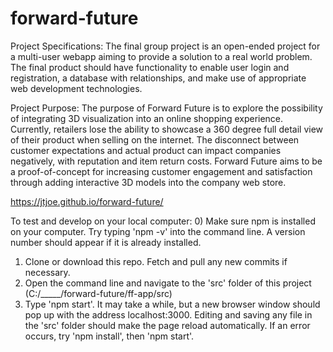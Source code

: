 # forward-future
Project Specifications:
The final group project is an open-ended project for a multi-user webapp aiming to provide a solution to a real world problem. The final product should have functionality to enable user login and registration, a database with relationships, and make use of appropriate web development technologies.

Project Purpose:
The purpose of Forward Future is to explore the possibility of integrating 3D visualization into an online shopping experience. Currently, retailers lose the ability to showcase a 360 degree full detail view of their product when selling on the internet. The disconnect between customer expectations and actual product can impact companies negatively, with reputation and item return costs. Forward Future aims to be a proof-of-concept for increasing customer engagement and satisfaction through adding interactive 3D models into the company web store.

https://jtjoe.github.io/forward-future/

To test and develop on your local computer:
0) Make sure npm is installed on your computer. Try typing 'npm -v' into the command line. A version number should appear if it is already installed.
1) Clone or download this repo. Fetch and pull any new commits if necessary.
2) Open the command line and navigate to the 'src' folder of this project (C:/_____/forward-future/ff-app/src)
3) Type 'npm start'. It may take a while, but a new browser window should pop up with the address localhost:3000. Editing and saving any file in the 'src' folder should make the page reload automatically. If an error occurs, try 'npm install', then 'npm start'. 
